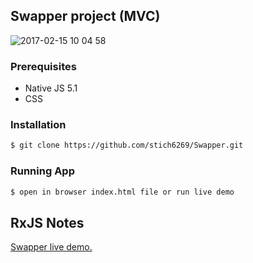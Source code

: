 ## Swapper project (MVC)

![2017-02-15 10 04 58](https://cloud.githubusercontent.com/assets/10375289/22965729/9b051b24-f367-11e6-9eb6-83896240faf6.png)

### Prerequisites

- Native JS 5.1
- CSS

### Installation

```sh
$ git clone https://github.com/stich6269/Swapper.git
```

### Running App

```sh
$ open in browser index.html file or run live demo
```

## RxJS Notes

[Swapper live demo.](http://stich6269.github.io/Swapper/) 